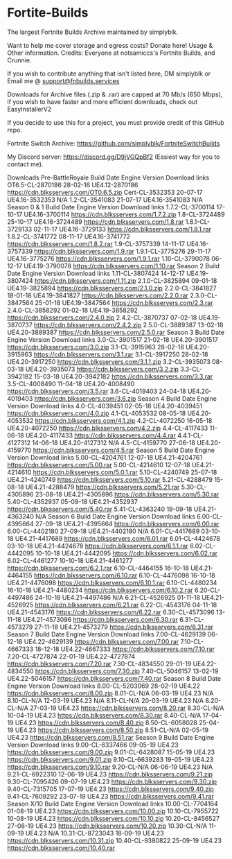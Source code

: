 # Fortite-Builds
The largest Fortnite Builds Archive maintained by simplyblk.

Want to help me cover storage and egress costs? Donate here!
Usage & Other information.
Credits: Everyone at notsamiccs's Fortnite Builds, and Crunnie.

If you wish to contribute anything that isn't listed here, DM simplyblk or Email me @ support@fnbuilds.services

Downloads for Archive files (.zip & .rar) are capped at 70 Mb/s (650 Mbps), if you wish to have faster and more efficient downloads, check out EasyInstallerV2

If you decide to use this for a project, you must provide credit of this GitHub repo.

Fortnite Switch Archive: https://github.com/simplyblk/FortniteSwitchBuilds

My Discord server: https://discord.gg/D9jVGQpBf2 (Easiest way for you to contact me).

Downloads
Pre-BattleRoyale
Build	Date	Engine Version	Download links
OT6.5-CL-2870186	28-02-16	UE4.12-2870186	https://cdn.blksservers.com/OT0.6.5.zip
Cert-CL-3532353	20-07-17	UE4.16-3532353	N/A
1.2-CL-3541083	21-07-17	UE4.16-3541083	N/A
Season 0 & 1
Build	Date	Engine Version	Download links
1.7.2-CL-3700114	17-10-17	UE4.16-3700114	 https://cdn.blksservers.com/1.7.2.zip
1.8-CL-3724489	25-10-17	UE4.16-3724489	  https://cdn.blksservers.com/1.8.rar
1.8.1-CL-3729133	02-11-17	UE4.16-3729133	https://cdn.blksservers.com/1.8.1.rar
1.8.2-CL-3741772	08-11-17	UE4.16-3741772	https://cdn.blksservers.com/1.8.2.rar
1.9-CL-3757339	14-11-17	UE4.16-3757339	  https://cdn.blksservers.com/1.9.rar
1.9.1-CL-3775276	29-11-17	UE4.16-3775276	https://cdn.blksservers.com/1.9.1.rar
1.10-CL-3790078	06-12-17	UE4.19-3790078	https://cdn.blksservers.com/1.10.rar
Season 2
Build	Date	Engine Version	Download links
1.11-CL-3807424	14-12-17	UE4.19-3807424	https://cdn.blksservers.com/1.11.zip
2.1.0-CL-3825894	09-01-18	UE4.19-3825894	https://cdn.blksservers.com/2.1.0.zip
2.2.0-CL-3841827	18-01-18	UE4.19-3841827	https://cdn.blksservers.com/2.2.0.rar
2.3.0-CL-3847564	25-01-18	UE4.19-3847564	https://cdn.blksservers.com/2.3.rar
2.4.0-CL-3858292	01-02-18	UE4.19-3858292	https://cdn.blksservers.com/2.4.0.zip
2.4.2-CL-3870737	07-02-18	UE4.19-3870737	https://cdn.blksservers.com/2.4.2.zip
2.5.0-CL-3889387	13-02-18	UE4.20-3889387	https://cdn.blksservers.com/2.5.0.rar
Season 3
Build	Date	Engine Version	Download links
3.0-CL-3901517	21-02-18	UE4.20-3901517	https://cdn.blksservers.com/3.0.zip
3.1-CL-3915963	28-02-18	UE4.20-3915963	https://cdn.blksservers.com/3.1.rar
3.1-CL-3917250	28-02-18	UE4.20-3917250	https://cdn.blksservers.com/3.1.1.zip
3.2-CL-3935073	08-03-18	UE4.20-3935073	https://cdn.blksservers.com/3.2.zip
3.3-CL-3942182	15-03-18	UE4.20-3942182	https://cdn.blksservers.com/3.3.rar
3.5-CL-4008490	11-04-18	UE4.20-4008490	https://cdn.blksservers.com/3.5.rar
3.6-CL-4019403	24-04-18	UE4.20-4019403	https://cdn.blksservers.com/3.6.zip
Season 4
Build	Date	Engine Version	Download links
4.0-CL-4039451	02-05-18	UE4.20-4039451	https://cdn.blksservers.com/4.0.zip
4.1-CL-4053532	08-05-18	UE4.20-4053532	https://cdn.blksservers.com/4.1.zip
4.2-CL-4072250	16-05-18	UE4.20-4072250	https://cdn.blksservers.com/4.2.zip
4.4-CL-4117433	11-06-18	UE4.20-4117433	https://cdn.blksservers.com/4.4.rar
4.4.1-CL-4127312	14-06-18	UE4.20-4127312	N/A
4.5-CL-4159770	27-06-18	UE4.20-4159770	https://cdn.blksservers.com/4.5.rar
Season 5
Build	Date	Engine Version	Download links
5.00-CL-4204761	12-07-18	UE4.21-4204761	https://cdn.blksservers.com/5.00.rar
5.00-CL-4214610	12-07-18	UE4.21-4214610	https://cdn.blksservers.com/5.0.1.rar
5.10-CL-4240749	25-07-18	UE4.21-4240749	https://cdn.blksservers.com/5.10.rar
5.21-CL-4288479	15-08-18	UE4.21-4288479	https://cdn.blksservers.com/5.21.rar
5.30-CL-4305896	23-08-18	UE4.21-4305896	https://cdn.blksservers.com/5.30.rar
5.40-CL-4352937	05-09-18	UE4.21-4352937	https://cdn.blksservers.com/5.40.rar
5.41-CL-4363240	19-09-18	UE4.21-4363240	N/A
Season 6
Build	Date	Engine Version	Download links
6.00-CL-4395664	27-09-18	UE4.21-4395664	https://cdn.blksservers.com/6.00.rar
6.00-CL-4402180	27-09-18	UE4.21-4402180	N/A
6.01-CL-4417689	03-10-18	UE4.21-4417689	https://cdn.blksservers.com/6.01.rar
6.01-CL-4424678	03-10-18	UE4.21-4424678	https://cdn.blksservers.com/6.1.1.rar
6.02-CL-4442095	10-10-18	UE4.21-4442095	https://cdn.blksservers.com/6.02.rar
6.02-CL-4461277	10-10-18	UE4.21-4461277	https://cdn.blksservers.com/6.2.1.rar
6.10-CL-4464155	16-10-18	UE4.21-4464155	https://cdn.blksservers.com/6.10.rar
6.10-CL-4476098	16-10-18	UE4.21-4476098	https://cdn.blksservers.com/6.10.1.rar
6.10-CL-4480234	16-10-18	UE4.21-4480234	https://cdn.blksservers.com/6.10.2.rar
6.20-CL-4497486	24-10-18	UE4.21-4497486	N/A
6.21-CL-4526925	01-11-18	UE4.21-4526925	https://cdn.blksservers.com/6.21.rar
6.22-CL-4543176	04-11-18	UE4.21-4543176	https://cdn.blksservers.com/6.22.rar
6.30-CL-4573096	13-11-18	UE4.21-4573096	https://cdn.blksservers.com/6.30.rar
6.31-CL-4573279	27-11-18	UE4.21-4573279	https://cdn.blksservers.com/6.31.rar
Season 7
Build	Date	Engine Version	Download links
7.00-CL-4629139	06-12-18	UE4.22-4629139	https://cdn.blksservers.com/7.00.rar
7.10-CL-4667333	18-12-18	UE4.22-4667333	https://cdn.blksservers.com/7.10.rar
7.20-CL-4727874	22-01-19	UE4.22-4727874	https://cdn.blksservers.com/7.20.rar
7.30-CL-4834550	29-01-19	UE4.22-4834550	https://cdn.blksservers.com/7.30.zip
7.40-CL-5046157	13-02-19	UE4.22-5046157	https://cdn.blksservers.com/7.40.rar
Season 8
Build	Date	Engine Version	Download links
8.00-CL-5203069	28-02-19	UE4.22	https://cdn.blksservers.com/8.00.zip
8.01-CL-N/A	06-03-19	UE4.23	N/A
8.10-CL-N/A	12-03-19	UE4.23	N/A
8.11-CL-N/A	20-03-19	UE4.23	N/A
8.20-CL-N/A	27-03-19	UE4.23	https://cdn.blksservers.com/8.20.rar
8.30-CL-N/A	10-04-19	UE4.23	https://cdn.blksservers.com/8.30.rar
8.40-CL-N/A	17-04-19	UE4.23	https://cdn.blksservers.com/8.40.zip
8.50-CL-6058028	25-04-19	UE4.23	https://cdn.blksservers.com/8.50.zip
8.51-CL-N/A	02-05-19	UE4.23	https://cdn.blksservers.com/8.51.rar
Season 9
Build	Date	Engine Version	Download links
9.00-CL-6337466	09-05-19	UE4.23	https://cdn.blksservers.com/9.00.zip
9.01-CL-6428087	15-05-19	UE4.23	https://cdn.blksservers.com/9.01.zip
9.10-CL-6639283	19-05-19	UE4.23	https://cdn.blksservers.com/9.10.rar
9.20-CL-N/A	06-06-19	UE4.23	N/A
9.21-CL-6922310	12-06-19	UE4.23	https://cdn.blksservers.com/9.21.zip
9.30-CL-7095426	09-07-19	UE4.23	https://cdn.blksservers.com/9.30.zip
9.40-CL-7315705	17-07-19	UE4.23	https://cdn.blksservers.com/9.40.zip
9.41-CL-7609292	23-07-19	UE4.23	https://cdn.blksservers.com/9.41.rar
Season X/10
Build	Date	Engine Version	Download links
10.00-CL-7704164	01-08-19	UE4.23	https://cdn.blksservers.com/10.00.zip
10.10-CL-7955722	10-08-19	UE4.23	https://cdn.blksservers.com/10.10.zip
10.20-CL-8456527	27-08-19	UE4.23	https://cdn.blksservers.com/10.20.zip
10.30-CL-N/A	11-09-19	UE4.23	N/A
10.31-CL-8723043	18-09-19	UE4.23	https://cdn.blksservers.com/10.31.zip
10.40-CL-9380822	25-09-19	UE4.23	https://cdn.blksservers.com/10.40.rar
